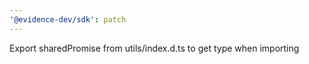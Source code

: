```yaml
---
'@evidence-dev/sdk': patch
---
```


Export sharedPromise from utils/index.d.ts to get type when importing
